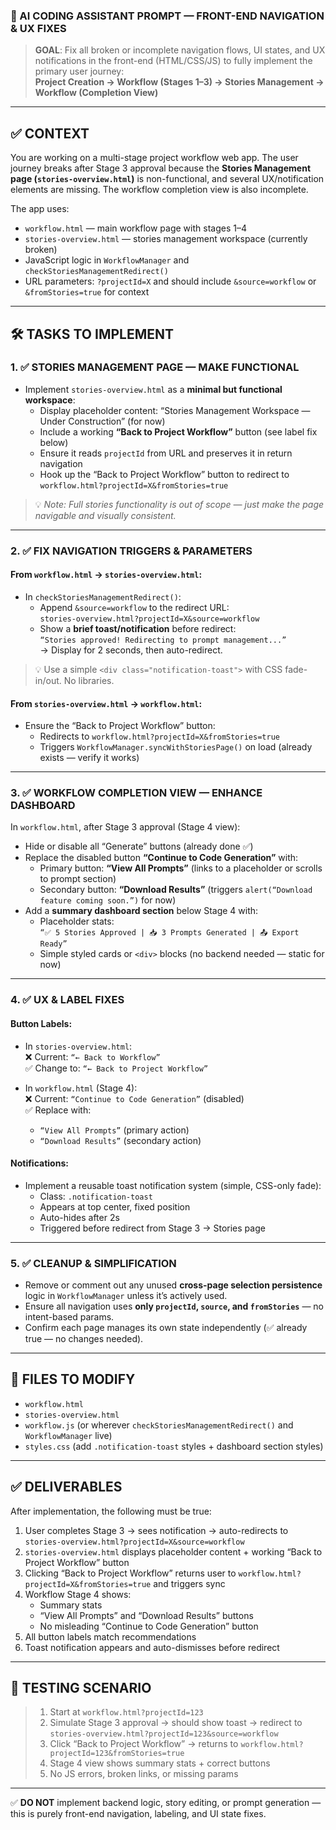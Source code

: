 
### 🧩 AI CODING ASSISTANT PROMPT — FRONT-END NAVIGATION & UX FIXES

> **GOAL**: Fix all broken or incomplete navigation flows, UI states, and UX notifications in the front-end (HTML/CSS/JS) to fully implement the primary user journey:  
> **Project Creation → Workflow (Stages 1–3) → Stories Management → Workflow (Completion View)**

---

## ✅ CONTEXT

You are working on a multi-stage project workflow web app. The user journey breaks after Stage 3 approval because the **Stories Management page (`stories-overview.html`)** is non-functional, and several UX/notification elements are missing. The workflow completion view is also incomplete.

The app uses:
- `workflow.html` — main workflow page with stages 1–4
- `stories-overview.html` — stories management workspace (currently broken)
- JavaScript logic in `WorkflowManager` and `checkStoriesManagementRedirect()`
- URL parameters: `?projectId=X` and should include `&source=workflow` or `&fromStories=true` for context

---

## 🛠️ TASKS TO IMPLEMENT

### 1. ✅ STORIES MANAGEMENT PAGE — MAKE FUNCTIONAL
- Implement `stories-overview.html` as a **minimal but functional workspace**:
  - Display placeholder content: “Stories Management Workspace — Under Construction” (for now)
  - Include a working **“Back to Project Workflow”** button (see label fix below)
  - Ensure it reads `projectId` from URL and preserves it in return navigation
  - Hook up the “Back to Project Workflow” button to redirect to `workflow.html?projectId=X&fromStories=true`

> 💡 *Note: Full stories functionality is out of scope — just make the page navigable and visually consistent.*

---

### 2. ✅ FIX NAVIGATION TRIGGERS & PARAMETERS

#### From `workflow.html` → `stories-overview.html`:
- In `checkStoriesManagementRedirect()`:
  - Append `&source=workflow` to the redirect URL:  
    `stories-overview.html?projectId=X&source=workflow`
  - Show a **brief toast/notification** before redirect:  
    `“Stories approved! Redirecting to prompt management...”`  
    → Display for 2 seconds, then auto-redirect.

> 💡 Use a simple `<div class="notification-toast">` with CSS fade-in/out. No libraries.

#### From `stories-overview.html` → `workflow.html`:
- Ensure the “Back to Project Workflow” button:
  - Redirects to `workflow.html?projectId=X&fromStories=true`
  - Triggers `WorkflowManager.syncWithStoriesPage()` on load (already exists — verify it works)

---

### 3. ✅ WORKFLOW COMPLETION VIEW — ENHANCE DASHBOARD

In `workflow.html`, after Stage 3 approval (Stage 4 view):

- Hide or disable all “Generate” buttons (already done ✅)
- Replace the disabled button **“Continue to Code Generation”** with:
  - Primary button: **“View All Prompts”** (links to a placeholder or scrolls to prompt section)
  - Secondary button: **“Download Results”** (triggers `alert(“Download feature coming soon.”)` for now)
- Add a **summary dashboard section** below Stage 4 with:
  - Placeholder stats:  
    `“✅ 5 Stories Approved | 📥 3 Prompts Generated | 📤 Export Ready”`
  - Simple styled cards or `<div>` blocks (no backend needed — static for now)

---

### 4. ✅ UX & LABEL FIXES

#### Button Labels:
- In `stories-overview.html`:  
  ❌ Current: `“← Back to Workflow”`  
  ✅ Change to: `“← Back to Project Workflow”`

- In `workflow.html` (Stage 4):  
  ❌ Current: `“Continue to Code Generation”` (disabled)  
  ✅ Replace with:  
    - `“View All Prompts”` (primary action)  
    - `“Download Results”` (secondary action)

#### Notifications:
- Implement a reusable toast notification system (simple, CSS-only fade):
  - Class: `.notification-toast`
  - Appears at top center, fixed position
  - Auto-hides after 2s
  - Triggered before redirect from Stage 3 → Stories page

---

### 5. ✅ CLEANUP & SIMPLIFICATION

- Remove or comment out any unused **cross-page selection persistence** logic in `WorkflowManager` unless it’s actively used.
- Ensure all navigation uses **only `projectId`, `source`, and `fromStories`** — no intent-based params.
- Confirm each page manages its own state independently (✅ already true — no changes needed).

---

## 📁 FILES TO MODIFY

- `workflow.html`
- `stories-overview.html`
- `workflow.js` (or wherever `checkStoriesManagementRedirect()` and `WorkflowManager` live)
- `styles.css` (add `.notification-toast` styles + dashboard section styles)

---

## ✅ DELIVERABLES

After implementation, the following must be true:

1. User completes Stage 3 → sees notification → auto-redirects to `stories-overview.html?projectId=X&source=workflow`
2. `stories-overview.html` displays placeholder content + working “Back to Project Workflow” button
3. Clicking “Back to Project Workflow” returns user to `workflow.html?projectId=X&fromStories=true` and triggers sync
4. Workflow Stage 4 shows:
   - Summary stats
   - “View All Prompts” and “Download Results” buttons
   - No misleading “Continue to Code Generation” button
5. All button labels match recommendations
6. Toast notification appears and auto-dismisses before redirect

---

## 🧪 TESTING SCENARIO

> 1. Start at `workflow.html?projectId=123`  
> 2. Simulate Stage 3 approval → should show toast → redirect to `stories-overview.html?projectId=123&source=workflow`  
> 3. Click “Back to Project Workflow” → returns to `workflow.html?projectId=123&fromStories=true`  
> 4. Stage 4 view shows summary stats + correct buttons  
> 5. No JS errors, broken links, or missing params

---

✅ **DO NOT** implement backend logic, story editing, or prompt generation — this is purely front-end navigation, labeling, and UI state fixes.
